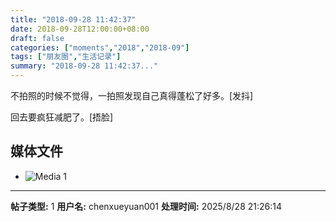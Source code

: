 ```yaml
---
title: "2018-09-28 11:42:37"
date: 2018-09-28T12:00:00+08:00
draft: false
categories: ["moments","2018","2018-09"]
tags: ["朋友圈","生活记录"]
summary: "2018-09-28 11:42:37..."
---
```


不拍照的时候不觉得，一拍照发现自己真得蓬松了好多。[发抖]

回去要疯狂减肥了。[捂脸]

## 媒体文件

- ![Media 1](/Moments/photos/2018-09-28/201809281142370.jpg)

---

**帖子类型:** 1
**用户名:** chenxueyuan001
**处理时间:** 2025/8/28 21:26:14
